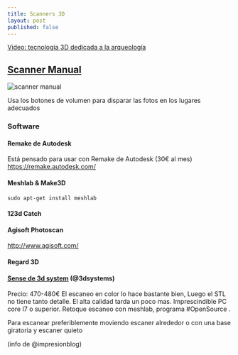 ```yaml
---
title: Scanners 3D
layout: post
published: false
---
```


[Video: tecnología 3D dedicada a la arqueología](https://youtu.be/Ux7ZMwExk4I)


## [Scanner Manual](http://www.thingiverse.com/thing:1762299/)

![scanner manual](http://thingiverse-production-new.s3.amazonaws.com/renders/f5/50/fb/9d/57/1f19e6a0978524aeff65dcd8e1667035_preview_featured.jpg)

Usa los botones de volumen para disparar las fotos en los lugares adecuados

### Software

#### Remake de Autodesk

Está pensado para usar con Remake de Autodesk (30€ al mes) https://remake.autodesk.com/

#### Meshlab & Make3D

    sudo apt-get install meshlab

#### 123d Catch


#### Agisoft Photoscan

http://www.agisoft.com/

#### Regard 3D

####  [Sense de 3d system](http://www.3dsystems.com/shop/sense) (@3dsystems)
Precio: 470-480€
El escaneo en color lo hace bastante bien, Luego el STL no tiene tanto detalle. El alta calidad tarda un poco mas. Imprescindible PC core I7 o superior. Retoque escaneo con meshlab, programa #OpenSource .

Para escanear preferiblemente moviendo escaner alrededor o con una base giratoria y escaner quieto

(info de @impresionblog)

